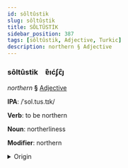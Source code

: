 ```yaml
---
id: sôltûstik
slug: sôltûstik
title: SÔLTÛSTİK
sidebar_position: 387
tags: [sôltûstik, Adjective, Turkic]
description: northern § Adjective
---
```


### sôltûstik&emsp;<span kind="abugida">ɐ͊ıćʄc̑ȷ</span>

*northern* **§** [Adjective](../../tags/Adjective)

**IPA**: /ˈsol.tus.tɪk/

**Verb**: to be northern

**Noun**: northerliness

**Modifier**: northern

<details>
    <summary>Origin</summary>
    Kazakh солтүстік soltüstık [so̙ltʉstɪ̞k]<br/>
    <em>Turkic Language Family</em>
</details>